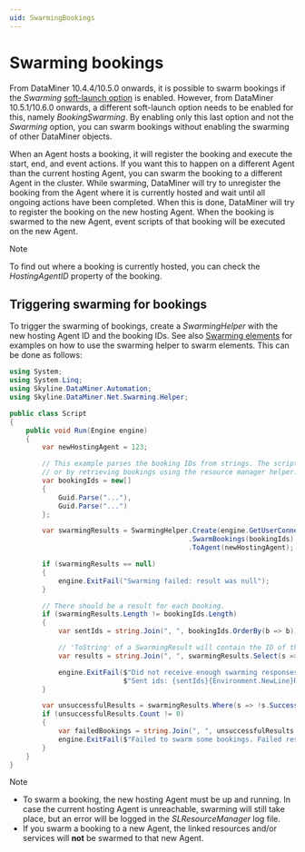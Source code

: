 ```yaml
---
uid: SwarmingBookings
---
```


# Swarming bookings

From DataMiner 10.4.4/10.5.0 onwards<!-- RN 38181 -->, it is possible to swarm bookings if the *Swarming* [soft-launch option](xref:SoftLaunchOptions) is enabled. However, from DataMiner 10.5.1/10.6.0 onwards<!-- RN 41293 -->, a different soft-launch option needs to be enabled for this, namely *BookingSwarming*. By enabling only this last option and not the *Swarming* option, you can swarm bookings without enabling the swarming of other DataMiner objects.

When an Agent hosts a booking, it will register the booking and execute the start, end, and event actions. If you want this to happen on a different Agent than the current hosting Agent, you can swarm the booking to a different Agent in the cluster. While swarming, DataMiner will try to unregister the booking from the Agent where it is currently hosted and wait until all ongoing actions have been completed. When this is done, DataMiner will try to register the booking on the new hosting Agent. When the booking is swarmed to the new Agent, event scripts of that booking will be executed on the new Agent.

> [!NOTE]
> To find out where a booking is currently hosted, you can check the *HostingAgentID* property of the booking.

## Triggering swarming for bookings

To trigger the swarming of bookings, create a *SwarmingHelper* with the new hosting Agent ID and the booking IDs. See also [Swarming elements](xref:SwarmingElements) for examples on how to use the swarming helper to swarm elements. This can be done as follows:

```csharp
using System;
using System.Linq;
using Skyline.DataMiner.Automation;
using Skyline.DataMiner.Net.Swarming.Helper;

public class Script
{
    public void Run(Engine engine)
    {
        var newHostingAgent = 123;

        // This example parses the booking IDs from strings. The script could for example also obtain the IDs via an input parameter,
        // or by retrieving bookings using the resource manager helper.
        var bookingIds = new[]
        {
            Guid.Parse("..."),
            Guid.Parse("...")
        };

        var swarmingResults = SwarmingHelper.Create(engine.GetUserConnection())
                                            .SwarmBookings(bookingIds)
                                            .ToAgent(newHostingAgent);

        if (swarmingResults == null)
        {
            engine.ExitFail("Swarming failed: result was null");
        }

        // There should be a result for each booking.
        if (swarmingResults.Length != bookingIds.Length)
        {
            var sentIds = string.Join(", ", bookingIds.OrderBy(b => b));

            // 'ToString' of a SwarmingResult will contain the ID of the object, the message, and if the swarm for the object succeeded or not.
            var results = string.Join(", ", swarmingResults.Select(s => s.ToString()));

            engine.ExitFail($"Did not receive enough swarming responses. Requested to swarm {bookingIds.Length} bookings, but got {swarmingResults.Length} responses.{Environment.NewLine}" +
                            $"Sent ids: {sentIds}{Environment.NewLine}Results: {results}");
        }

        var unsuccessfulResults = swarmingResults.Where(s => !s.Success).ToList();
        if (unsuccessfulResults.Count != 0)
        {
            var failedBookings = string.Join(", ", unsuccessfulResults.Select(s => s.ToString()));
            engine.ExitFail($"Failed to swarm some bookings. Failed results: {failedBookings}");
        }
    }
}
```

> [!NOTE]
>
> - To swarm a booking, the new hosting Agent must be up and running. In case the current hosting Agent is unreachable, swarming will still take place, but an error will be logged in the *SLResourceManager* log file.
> - If you swarm a booking to a new Agent, the linked resources and/or services will **not** be swarmed to that new Agent.
